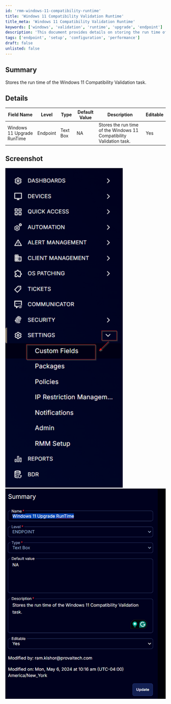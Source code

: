 ```yaml
---
id: 'rmm-windows-11-compatibility-runtime'
title: 'Windows 11 Compatibility Validation Runtime'
title_meta: 'Windows 11 Compatibility Validation Runtime'
keywords: ['windows', 'validation', 'runtime', 'upgrade', 'endpoint']
description: 'This document provides details on storing the run time of the Windows 11 Compatibility Validation task, including field specifications and editable options.'
tags: ['endpoint', 'setup', 'configuration', 'performance']
draft: false
unlisted: false
---
```

## Summary

Stores the run time of the Windows 11 Compatibility Validation task.

## Details

| Field Name                       | Level    | Type      | Default Value | Description                                                   | Editable |
|----------------------------------|----------|-----------|---------------|---------------------------------------------------------------|----------|
| Windows 11 Upgrade RunTime       | Endpoint | Text Box  | NA            | Stores the run time of the Windows 11 Compatibility Validation task. | Yes      |

## Screenshot

![Screenshot 1](../../../static/img/Endpoint---Windows-11-Upgrade-RunTime/image_1.png)  
![Screenshot 2](../../../static/img/Endpoint---Windows-11-Upgrade-RunTime/image_2.png)




